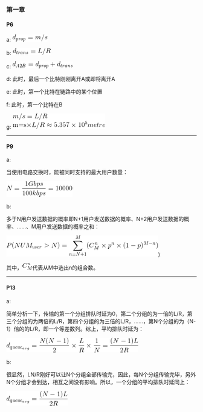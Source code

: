 ### 第一章

#### P6

a: ![](1.gif)

b: ![](2.gif)

c: ![](3.gif)

d: 此时，最后一个比特刚刚离开A或即将离开A

e: 此时，第一个比特在链路中的某个位置

f: 此时，第一个比特在B

g: ![](4.gif)

***

#### P9

a:

当使用电路交换时，能被同时支持的最大用户数量：

![](5.gif)

b:

多于N用户发送数据的概率即N+1用户发送数据的概率、N+2用户发送数据的概率、……、M用户发送数据的概率之和：

![](6.gif))

其中，![](7.gif)代表从M中选出n的组合数。

***

#### P13

a: 

简单分析一下，传输的第一个分组排队时延为0，第二个分组的为一倍的L/R，第三个分组的为两倍的L/R，第四个分组的为三倍的L/R，……，第N个分组的为（N-1）倍的的L/R，即一个等差数列。综上，平均排队时延为：

![](8.gif)

b:

很显然，LN/R刚好可以让N个分组全部传输完，因此，每N个分组传输完毕，另外N个分组才会到达，相互之间没有影响。所以，一个分组的平均排队时延同上：

![](9.gif)